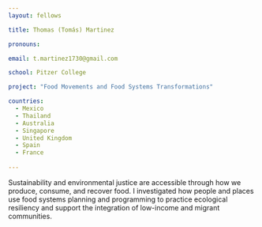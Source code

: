 ```yaml
---
layout: fellows

title: Thomas (Tomás) Martinez

pronouns: 

email: t.martinez1730@gmail.com

school: Pitzer College

project: "Food Movements and Food Systems Transformations"

countries:
  - Mexico
  - Thailand
  - Australia
  - Singapore
  - United Kingdom
  - Spain
  - France
  
---
```


Sustainability and environmental justice are accessible through how we produce, consume, and recover food. I investigated how people and places use food systems planning and programming to practice ecological resiliency and support the integration of low-income and migrant communities.